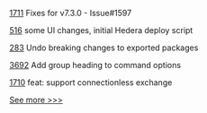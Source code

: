 
[1711](https://github.com/hyperledger/aries-cloudagent-python/pull/1711) Fixes for v7.3.0 - Issue#1597

[516](https://github.com/hyperledger-labs/blockchain-carbon-accounting/pull/516) some UI changes, initial Hedera deploy script

[283](https://github.com/hyperledger/fabric-ca/pull/283) Undo breaking changes to exported packages

[3692](https://github.com/hyperledger/besu/pull/3692) Add group heading to command options 

[1710](https://github.com/hyperledger/aries-cloudagent-python/pull/1710) feat: support connectionless exchange


[See more >>>](https://start-here.hyperledger.org/pull-requests)
